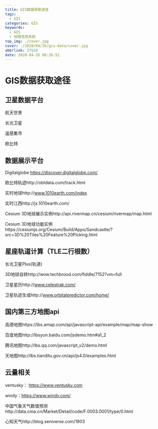 ```yaml
---
title: GIS数据获取途径
tags:
  - GIS
categories: GIS
keywords:
  - GIS
  - 地理信息系统
top_img: ./cover.jpg
cover: ./2020/04/26/gis-data/cover.jpg
abbrlink: 27524
date: 2020-04-26 08:26:52
---
```

#   GIS数据获取途径

## 卫星数据平台

航天世景

长光卫星

遥感集市

欧比特



## 数据展示平台

Digitalglobe https://discover.digitalglobe.com/

欧比特轨迹http://obtdata.com/track.html

实时地球http://www.1010earth.com/index

实时江西http://jx.1010earth.com/

Cesium 3D地球展示实例http://api.rivermap.cn/cesium/rivermap/map.html

Cesium 3D地球功能实例https://cesiumjs.org/Cesium/Build/Apps/Sandcastle/?src=3D%20Tiles%20Feature%20Picking.html

## 星座轨道计算（TLE二行根数）

长光卫星Plus(轨道)

3D地球自转http://wow.techbrood.com/fiddle/7152?vm=full

卫星星历http://www.celestrak.com/

卫星轨迹生成http://www.orbitalpredictor.com/home/

## 国内第三方地图api

高德地图https://lbs.amap.com/api/javascript-api/example/map/map-show

百度地图http://lbsyun.baidu.com/jsdemo.htm#a1_2

腾讯地图http://lbs.qq.com/javascript_v2/demo.html

天地图http://lbs.tianditu.gov.cn/api/js4.0/examples.html

## 云量相关

ventusky： https://www.ventusky.com

windy：https://www.windy.com/

中国气象天气数值预测http://data.cma.cn/Market/Detail/code/F.0003.0001/type/0.html

心知天气http://blog.seniverse.com/1903